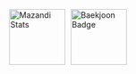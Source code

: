 <div style="display: flex; justify-content: center; align-items: center; gap: 10px;">
  <img src="http://mazandi.herokuapp.com/api?handle=jk62362&theme=warm" alt="Mazandi Stats" style="height: 100px;" />
  <img src="http://mazassumnida.wtf/api/v2/generate_badge?boj=jk62362" alt="Baekjoon Badge" style="height: 100px;" />
</div>
